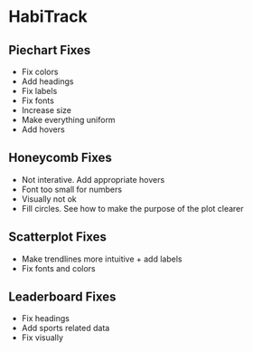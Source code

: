 # HabiTrack


## Piechart Fixes
- Fix colors
- Add headings
- Fix labels
- Fix fonts
- Increase size
- Make everything uniform
- Add hovers
  
## Honeycomb Fixes
- Not interative. Add appropriate hovers
- Font too small for numbers
- Visually not ok
- Fill circles. See how to make the purpose of the plot clearer

## Scatterplot Fixes
- Make trendlines more intuitive + add labels
- Fix fonts and colors
  
## Leaderboard Fixes
- Fix headings
- Add sports related data
- Fix visually
